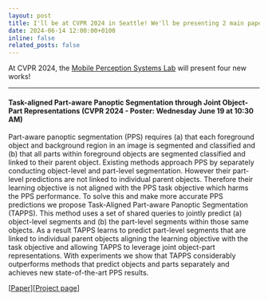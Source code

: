 ```yaml
---
layout: post
title: I'll be at CVPR 2024 in Seattle! We'll be presenting 2 main papers and 2 workshop papers, come say hi!
date: 2024-06-14 12:00:00+0100
inline: false
related_posts: false
---
```


At CVPR 2024, the [Mobile Perception Systems Lab](https://www.tue-mps.org/) will present four new works! 

---

#### Task-aligned Part-aware Panoptic Segmentation through Joint Object-Part Representations (CVPR 2024 - Poster: Wednesday June 19 at 10:30 AM)
Part-aware panoptic segmentation (PPS) requires (a) that each foreground object and background region in an image is segmented and classified and (b) that all parts within foreground objects are segmented classified and linked to their parent object. Existing methods approach PPS by separately conducting object-level and part-level segmentation. However their part-level predictions are not linked to individual parent objects. Therefore their learning objective is not aligned with the PPS task objective which harms the PPS performance. To solve this and make more accurate PPS predictions we propose Task-Aligned Part-aware Panoptic Segmentation (TAPPS). This method uses a set of shared queries to jointly predict (a) object-level segments and (b) the part-level segments within those same objects. As a result TAPPS learns to predict part-level segments that are linked to individual parent objects aligning the learning objective with the task objective and allowing TAPPS to leverage joint object-part representations. With experiments we show that TAPPS considerably outperforms methods that predict objects and parts separately and achieves new state-of-the-art PPS results.

[[Paper](https://openaccess.thecvf.com/content/CVPR2024/papers/de_Geus_Task-aligned_Part-aware_Panoptic_Segmentation_through_Joint_Object-Part_Representations_CVPR_2024_paper.pdf)][[Project page](https://tue-mps.github.io/tapps/)]

